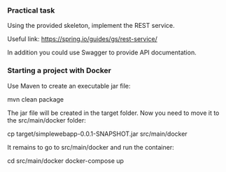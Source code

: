 ### Practical task

Using the provided skeleton, implement the REST service.

Useful link: https://spring.io/guides/gs/rest-service/

In addition you could use Swagger to provide API documentation.

### Starting a project with Docker

Use Maven to create an executable jar file:

mvn clean package

The jar file will be created in the target folder. Now you need to move it to the src/main/docker folder:

cp target/simplewebapp-0.0.1-SNAPSHOT.jar src/main/docker

It remains to go to src/main/docker and run the container:

cd src/main/docker
docker-compose up